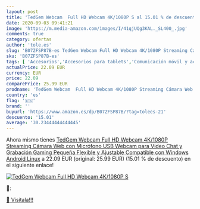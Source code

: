 ```yaml
---
layout: post
title: 'TedGem Webcam  Full HD Webcam 4K/1080P S al 15.01 % de descuento'
date: 2020-09-03 09:41:21
image: 'https://m.media-amazon.com/images/I/41qjUQg3KAL._SL400_.jpg'
comments: true
category: ofertas
author: 'tole.es'
slug: 'B07ZFSP87B-es TedGem Webcam Full HD Webcam 4K/1080P Streaming Cámara Web...'
sku: 'B07ZFSP87B-es'
tags: [ 'Accesorios','Accesorios para tablets','Comunicación móvil y accesorios','Electrónica','Informática','Móviles','Móviles y smartphones libres','Soportes para tablets','android', ]
actualPrice: 22.09 EUR
currency: EUR
price: 22.09
comparePrice: 25.99 EUR
prodname: 'TedGem Webcam  Full HD Webcam 4K/1080P Streaming Cámara Web con Micrófono USB Webcam para Video Chat y Grabación  Gaming  Pequeña  Flexible y Ajustable  Compatible con Windows  Android  Linux'
country: 'es'
flag: '🇪🇸'
brand: ''
buyurl: 'https://www.amazon.es/dp/B07ZFSP87B/?tag=tolees-21'
descuento: '15.01'
average: '30.23444444444445'
---
```


Ahora mismo tienes [TedGem Webcam  Full HD Webcam 4K/1080P Streaming Cámara Web con Micrófono USB Webcam para Video Chat y Grabación  Gaming  Pequeña  Flexible y Ajustable  Compatible con Windows  Android  Linux](https://www.amazon.es/dp/B07ZFSP87B/?tag=tolees-21) a 22.09 EUR (original: 25.99 EUR) (15.01 %  de descuento) en el siguiente enlace!

[![TedGem Webcam  Full HD Webcam 4K/1080P S](https://m.media-amazon.com/images/I/41qjUQg3KAL._SL400_.jpg)](https://www.amazon.es/dp/B07ZFSP87B/?tag=tolees-21)

🔎:


[🛒 Visítala!!!](https://www.amazon.es/dp/B07ZFSP87B/?tag=tolees-21)

